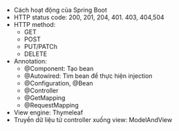 - Cách hoạt động của Spring Boot
- HTTP status code: 200, 201, 204, 401. 403, 404,504
- HTTP method:
  - GET
  - POST
  - PUT/PATCh
  - DELETE
- Annotation:
  - @Component: Tạo bean
  - @Autowired: Tìm bean để thực hiện injection
  - @Configuration, @Bean
  - @Controller
  - @GetMapping
  - @RequestMapping
- View engine: Thymeleaf
- Truyền dữ liệu từ controller xuống view: ModelAndView

